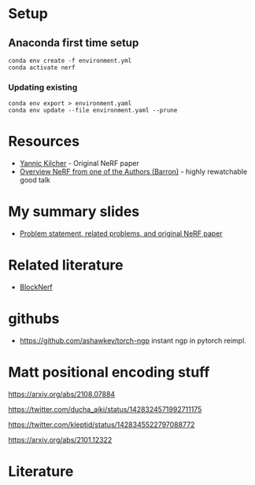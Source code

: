 # Setup

## Anaconda first time setup
```
conda env create -f environment.yml
conda activate nerf
```

### Updating existing
```
conda env export > environment.yaml
conda env update --file environment.yaml --prune
```





# Resources


* [Yannic Kilcher](https://www.youtube.com/watch?v=CRlN-cYFxTk) - Original NeRF paper
* [Overview NeRF from one of the Authors (Barron)](https://www.youtube.com/watch?v=HfJpQCBTqZs)  - highly rewatchable good talk


# My summary slides
* [Problem statement, related problems, and original NeRF paper](https://googlelink)


# Related literature
* [BlockNerf](https://arxiv.org/pdf/2202.05263.pdf)

# githubs 

* https://github.com/ashawkey/torch-ngp instant ngp in pytorch reimpl.


# Matt positional encoding stuff


https://arxiv.org/abs/2108.07884

https://twitter.com/ducha_aiki/status/1428324571992711175

https://twitter.com/kleptid/status/1428345522797088772

https://arxiv.org/abs/2101.12322


# Literature
